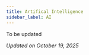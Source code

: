 ```yaml
---
title: Artifical Intelligence
sidebar_label: AI
---
```


To be updated

*Updated on October 19, 2025*
